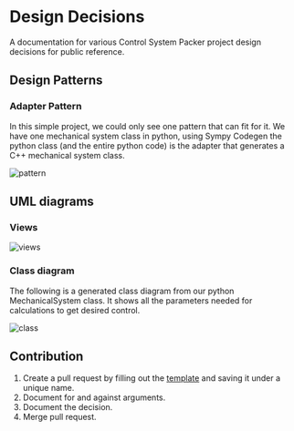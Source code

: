 # Design Decisions

A documentation for various Control System Packer project design decisions for public reference.

## Design Patterns

### 	Adapter Pattern

In this simple project, we could only see one pattern that can fit for it. We have one mechanical system class in python, using Sympy Codegen the python class (and the entire python code) is the adapter that generates a C++ mechanical system class.

![pattern](https://drive.google.com/uc?export=view&id=1tT0nPSWq07iyYftKuTsJAVE8i_pI782d)

## UML diagrams
### Views

![views](https://drive.google.com/uc?export=view&id=1McffMzsr15ay7Oef5M6L28VvHuLf_vFA)

### Class diagram

The following is a generated class diagram from our python MechanicalSystem class. It shows all the parameters needed for calculations to get desired control.

![class](https://drive.google.com/uc?export=view&id=1WfqgLHuwCF4okHD4LZZKSLPWPAh1b_Oa)

## Contribution

1. Create a pull request by filling out the [template](https://github.com/mirnanoukari/Control-System-Packer/blob/main/Design_decisions/TEMPLATE.md) and saving it under a unique name.
2. Document for and against arguments.
3. Document the decision.
4. Merge pull request.



